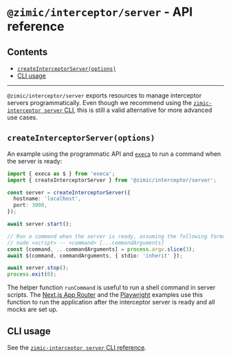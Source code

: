 # `@zimic/interceptor/server` - API reference <!-- omit from toc -->

## Contents <!-- omit from toc -->

- [`createInterceptorServer(options)`](#createinterceptorserveroptions)
- [CLI usage](#cli-usage)

---

`@zimic/interceptor/server` exports resources to manage interceptor servers programmatically. Even though we recommend
using the [`zimic-interceptor server` CLI](cli‐zimic‐server), this is still a valid alternative for more advanced use
cases.

## `createInterceptorServer(options)`

An example using the programmatic API and [`execa`](https://www.npmjs.com/package/execa) to run a command when the
server is ready:

```ts
import { execa as $ } from 'execa';
import { createInterceptorServer } from '@zimic/interceptor/server';

const server = createInterceptorServer({
  hostname: 'localhost',
  port: 3000,
});

await server.start();

// Run a command when the server is ready, assuming the following format:
// node <script> -- <command> [...commandArguments]
const [command, ...commandArguments] = process.argv.slice(3);
await $(command, commandArguments, { stdio: 'inherit' });

await server.stop();
process.exit(0);
```

The helper function `runCommand` is useful to run a shell command in server scripts. The
[Next.js App Router](../../examples/README.md#nextjs) and the [Playwright](../../examples/README.md#playwright) examples
use this function to run the application after the interceptor server is ready and all mocks are set up.

## CLI usage

See the [`zimic-interceptor server` CLI reference](cli‐zimic‐server).
